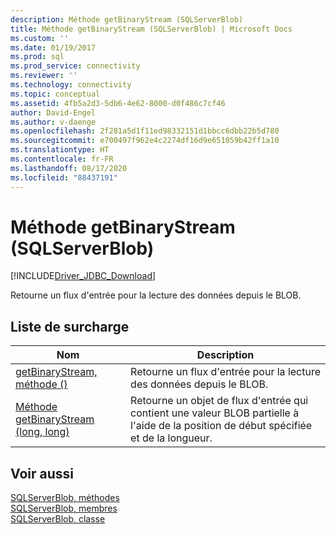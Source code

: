 ```yaml
---
description: Méthode getBinaryStream (SQLServerBlob)
title: Méthode getBinaryStream (SQLServerBlob) | Microsoft Docs
ms.custom: ''
ms.date: 01/19/2017
ms.prod: sql
ms.prod_service: connectivity
ms.reviewer: ''
ms.technology: connectivity
ms.topic: conceptual
ms.assetid: 4fb5a2d3-5db6-4e62-8000-d0f486c7cf46
author: David-Engel
ms.author: v-daenge
ms.openlocfilehash: 2f281a5d1f11ed98332151d1bbcc6dbb22b5d780
ms.sourcegitcommit: e700497f962e4c2274df16d9e651059b42ff1a10
ms.translationtype: HT
ms.contentlocale: fr-FR
ms.lasthandoff: 08/17/2020
ms.locfileid: "88437191"
---
```

# <a name="getbinarystream-method-sqlserverblob"></a>Méthode getBinaryStream (SQLServerBlob)
[!INCLUDE[Driver_JDBC_Download](../../../includes/driver_jdbc_download.md)]

  Retourne un flux d'entrée pour la lecture des données depuis le BLOB.  
  
## <a name="overload-list"></a>Liste de surcharge  
  
|Nom|Description|  
|----------|-----------------|  
|[getBinaryStream, méthode &#40;&#41;](../../../connect/jdbc/reference/getbinarystream-method.md)|Retourne un flux d'entrée pour la lecture des données depuis le BLOB.|  
|[Méthode getBinaryStream &#40;long, long&#41;](../../../connect/jdbc/reference/getbinarystream-method-long-long.md)|Retourne un objet de flux d'entrée qui contient une valeur BLOB partielle à l'aide de la position de début spécifiée et de la longueur.|  
  
## <a name="see-also"></a>Voir aussi  
 [SQLServerBlob, méthodes](../../../connect/jdbc/reference/sqlserverblob-methods.md)   
 [SQLServerBlob, membres](../../../connect/jdbc/reference/sqlserverblob-members.md)   
 [SQLServerBlob, classe](../../../connect/jdbc/reference/sqlserverblob-class.md)  
  
  
